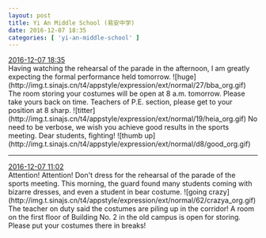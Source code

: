 ```yaml
---
layout: post
title: Yi An Middle School (易安中学)
date: 2016-12-07 18:35
categories: [ 'yi-an-middle-school' ]
---
```


<div class="weibo-info">
  <a href="http://weibo.com/6074218720/El1O04Z7c">2016-12-07 18:35</a>
</div>
Having watching the rehearsal of the parade in the afternoon, I am greatly expecting the formal performance held tomorrow. ![huge](http://img.t.sinajs.cn/t4/appstyle/expression/ext/normal/27/bba_org.gif) The room storing your costumes will be open at 8 a.m. tomorrow. Please take yours back on time. Teachers of P.E. section, please get to your position at 8 sharp. ![titter](http://img.t.sinajs.cn/t4/appstyle/expression/ext/normal/19/heia_org.gif) No need to be verbose, we wish you achieve good results in the sports meeting. Dear students, fighting! ![thumb up](http://img.t.sinajs.cn/t4/appstyle/expression/ext/normal/d8/good_org.gif)

<!-- more -->

---

<div class="weibo-info">
  <a href="http://weibo.com/6074218720/EkYQ4qQZO">2016-12-07 11:02</a>
</div>
Attention! Attention! Don't dress for the rehearsal of the parade of the sports meeting. This morning, the guard found many students coming with bizarre dresses, and even a student in bear costume. ![going crazy](http://img.t.sinajs.cn/t4/appstyle/expression/ext/normal/62/crazya_org.gif) The teacher on duty said the costumes are piling up in the corridor! A room on the first floor of Building No. 2 in the old campus is open for storing. Please put your costumes there in breaks!
